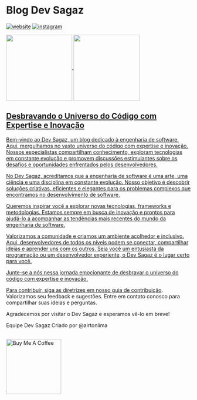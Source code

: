 # Blog Dev Sagaz

[![website](https://img.shields.io/website?label=DevSagaz&style=for-the-badge&logo=blogger&logoColor=white&url=https://devsagaz.com.br/)](https://devsagaz.com.br/)
[![instagram](https://img.shields.io/badge/Instagram-E4405F?style=for-the-badge&logo=instagram&logoColor=white)](https://www.instagram.com/devsagaz/)

<div>
    <a href="https://github.com/devsagaz" />
    <img align="center" height=180em" src="https://github-readme-stats.vercel.app/api?username=devsagaz&show_icons=true&theme=tokyonight&include_all_commits=true&count_private=true" />
    <img align="center" height=180em" src="https://github-readme-stats.vercel.app/api/top-langs/?username=devsagaz&layout=compact&langs_count=16&theme=tokyonight" />
</div>


## Desbravando o Universo do Código com Expertise e Inovação

Bem-vindo ao Dev Sagaz, um blog dedicado à engenharia de software. Aqui, mergulhamos no vasto universo do código com expertise e inovação. Nossos especialistas compartilham conhecimento, exploram tecnologias em constante evolução e promovem discussões estimulantes sobre os desafios e oportunidades enfrentados pelos desenvolvedores.

No Dev Sagaz, acreditamos que a engenharia de software é uma arte, uma ciência e uma disciplina em constante evolução. Nosso objetivo é descobrir soluções criativas, eficientes e elegantes para os problemas complexos que encontramos no desenvolvimento de software.

Queremos inspirar você a explorar novas tecnologias, frameworks e metodologias. Estamos sempre em busca de inovação e prontos para ajudá-lo a acompanhar as tendências mais recentes do mundo da engenharia de software.

Valorizamos a comunidade e criamos um ambiente acolhedor e inclusivo. Aqui, desenvolvedores de todos os níveis podem se conectar, compartilhar ideias e aprender uns com os outros. Seja você um entusiasta da programação ou um desenvolvedor experiente, o Dev Sagaz é o lugar certo para você.

Junte-se a nós nessa jornada emocionante de desbravar o universo do código com expertise e inovação.

Para contribuir, siga as diretrizes em nosso [guia de contribuição](link_para_o_guia_de_contribuição). Valorizamos seu feedback e sugestões. Entre em contato conosco para compartilhar suas ideias e perguntas.

Agradecemos por visitar o Dev Sagaz e esperamos vê-lo em breve!

Equipe Dev Sagaz
Criado por @airtonlima

<!-- 
### Tecnologias que mais utilizo

<div style="display: inline_block">
    <img align="center" alt="react" src="https://img.shields.io/badge/React-20232A?style=for-the-badge&logo=react&logoColor=61DAFB" />
    <img align="center" alt="angular" src="https://img.shields.io/badge/Angular-DD0031?style=for-the-badge&logo=angular&logoColor=white" />
    <img align="center" alt="bootstrap" src="https://img.shields.io/badge/Bootstrap-563D7C?style=for-the-badge&logo=bootstrap&logoColor=white" />
    <img align="center" alt="nodejs" src="https://img.shields.io/badge/Node.js-43853D?style=for-the-badge&logo=node.js&logoColor=white" />
    <img align="center" alt="python" src="https://img.shields.io/badge/Python-14354C?style=for-the-badge&logo=python&logoColor=white" />
    <img align="center" alt="aws" src="https://img.shields.io/badge/Amazon_AWS-232F3E?style=for-the-badge&logo=amazon-aws&logoColor=white" />
</div> -->

##

<a href="https://www.buymeacoffee.com/airton.lima" target="_blank"><img src="https://cdn.buymeacoffee.com/buttons/v2/default-yellow.png" alt="Buy Me A Coffee" width="150"></a>
<!-- <p>If you like what I do, maybe consider buying me a coffee/tea. 🥺👉👈</p> -->
